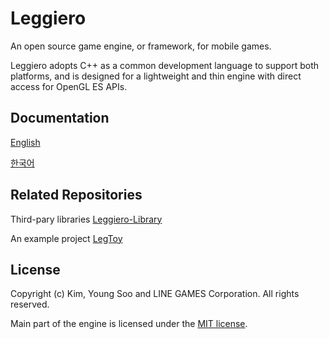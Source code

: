 # Leggiero
An open source game engine, or framework, for mobile games.

Leggiero adopts C++ as a common development language to support both platforms, and is designed for a lightweight and thin engine with direct access for OpenGL ES APIs.


## Documentation
[English](https://linegames.github.io/Leggiero/en/index.html)

[한국어](https://linegames.github.io/Leggiero/kr/index.html)

## Related Repositories
Third-pary libraries [Leggiero-Library](https://github.com/LineGames/Leggiero-Library)

An example project [LegToy](https://github.com/LineGames/LegToy)

## License
Copyright (c) Kim, Young Soo and LINE GAMES Corporation. All rights reserved.

Main part of the engine is licensed under the [MIT license](https://github.com/LineGames/Leggiero/blob/main/LICENSE).
